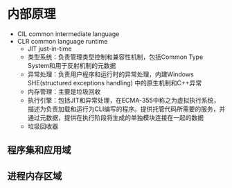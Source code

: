 # 内部原理

-   CIL common intermediate language
-   CLR common language runtime
	-   JIT just-in-time
	-   类型系统：负责管理类型控制和兼容性机制，包括Common Type System和用于反射机制的元数据
	-   异常处理：负责用户程序和运行时的异常处理，内建Windows SHE(structured exceptions handling) 中的原生机制和C++异常
	-   内存管理：主要是垃圾回收
	-   执行引擎：包括JIT和异常处理，在ECMA-355中称之为虚拟执行系统，描述为负责加载和运行为CLI编写的程序。提供托管代码所需要的服务，并通过元数据，提供在执行阶段将生成的单独模块连接在一起的数据
	-   垃圾回收器

## 程序集和应用域

## 进程内存区域

